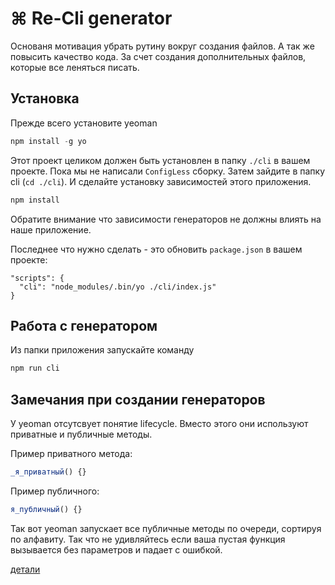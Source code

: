 # ⌘ Re-Cli generator

Основаня мотивация убрать рутину вокруг создания файлов. А так же повысить качество кода. За счет создания дополнительных файлов, которые все леняться писать.

## Установка

Прежде всего установите yeoman

```js
npm install -g yo
```
Этот проект целиком должен быть установлен в папку `./cli` в вашем проекте. Пока мы не написали `ConfigLess` сборку.
Затем зайдите в папку cli (`cd ./cli`). И сделайте установку зависимостей этого приложения.

```js
npm install
```

Обратите внимание что зависимости генераторов не должны влиять на наше приложение.

Последнее что нужно сделать - это обновить `package.json` в вашем проекте:

```
"scripts": {
  "cli": "node_modules/.bin/yo ./cli/index.js"
}
```

## Работа с генератором

Из папки приложения запускайте команду

```js
npm run cli
```

## Замечания при создании генераторов

У yeoman отсутсвует понятие lifecycle. Вместо этого они используют приватные и публичные методы.

Пример приватного метода:

```js
_я_приватный() {}
```

Пример публичного:

```js
я_публичный() {}
```

Так вот yeoman запускает все публичные методы по очереди, сортируя по алфавиту. Так что не удивляйтесь если ваша пустая функция вызывается без параметров и падает с ошибкой.

[детали](http://yeoman.io/authoring/running-context.html)

